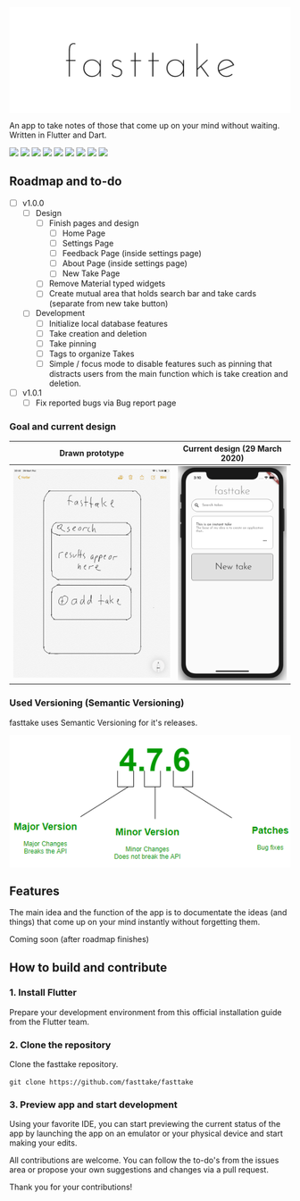<img src="/readme_assets/fasttake_repo.png" alt="fasttake logo" align="middle">

An app to take notes of those that come up on your mind without waiting. Written in Flutter and Dart.

<img src="https://img.shields.io/travis/com/fasttake/fasttake?style=flat-square"></img>
<img src="https://img.shields.io/github/commit-activity/m/fasttake/fasttake?style=flat-square"></img>
<img src="https://img.shields.io/github/issues/fasttake/fasttake?style=flat-square"></img>
<img src="https://img.shields.io/github/contributors/fasttake/fasttake?style=flat-square"></img>
<img src="https://img.shields.io/github/v/release/fasttake/fasttake?label=latest%20stable%20release&style=flat-square"></img>
<img src="https://img.shields.io/github/license/fasttake/fasttake?style=flat-square"></img>
<img src="https://img.shields.io/github/v/release/fasttake/fasttake?include_prereleases&label=latest%20pre-release&style=flat-square"></img>
<img src="https://img.shields.io/github/repo-size/fasttake/fasttake?style=flat-square"></img>
<img src="https://img.shields.io/badge/contributions-welcome-brightgreen.svg?style=flat-square"></img>

## Roadmap and to-do
- [ ] v1.0.0
  - [ ] Design
    - [ ] Finish pages and design
        - [ ] Home Page
        - [ ] Settings Page
        - [ ] Feedback Page (inside settings page)
        - [ ] About Page (inside settings page)
        - [ ] New Take Page
    - [ ] Remove Material typed widgets
    - [ ] Create mutual area that holds search bar and take cards (separate from new take button)
  - [ ] Development
    - [ ] Initialize local database features
    - [ ] Take creation and deletion
    - [ ] Take pinning
    - [ ] Tags to organize Takes
    - [ ] Simple / focus mode to disable features such as pinning that distracts users from the main function which is take creation and deletion.
- [ ] v1.0.1
    - [ ] Fix reported bugs via Bug report page

### Goal and current design
| Drawn prototype | Current design (29 March 2020) |
|:-:|:-:|
| ![First](/readme_assets/prototype.png) | ![Sec](/readme_assets/29_march.png) |

### Used Versioning (Semantic Versioning)
fasttake uses Semantic Versioning for it's releases.

<img src="/readme_assets/versioning.png" alt="semantic versioning" align="middle">

## Features
The main idea and the function of the app is to documentate the ideas (and things) that come up on your mind instantly without forgetting them.

Coming soon (after roadmap finishes)

## How to build and contribute

### 1. Install Flutter
Prepare your development environment from this official installation guide from the Flutter team.

### 2. Clone the repository
Clone the fasttake repository.


`git clone https://github.com/fasttake/fasttake`

### 3. Preview app and start development
Using your favorite IDE, you can start previewing the current status of the app by launching the app on an emulator or your physical device and start making your edits.

All contributions are welcome. You can follow the to-do's from the issues area or propose your own suggestions and changes via a pull request.

Thank you for your contributions!

